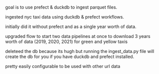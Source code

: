 goal is to use prefect & duckdb to ingest parquet files.

ingested nyc taxi data using duckdb & prefect workflows.

initially did it without prefect and as a single year worth of data.

upgraded flow to start two data pipelines at once to download 3 years worth of data (2019, 2020, 2021) for green and yellow taxis

deleteed the db because its hugh but running the ingest_data.py file will create the db for you if you have duckdb and prefect installed.

pretty easily configurable to be used with other url data

